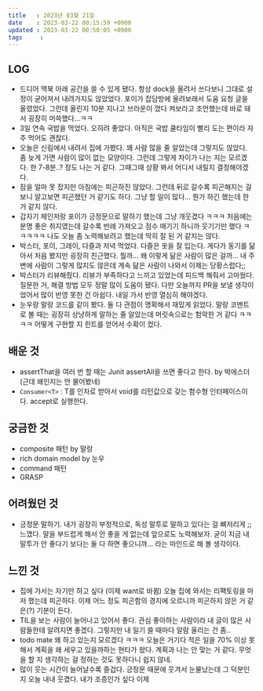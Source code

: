 ```yaml
---
title   : 2023년 03월 21일
date    : 2023-03-22 00:15:59 +0900
updated : 2023-03-22 00:50:05 +0900
tags     : 
---
```

## LOG
- 드디어 맥북 아래 공간을 쓸 수 있게 됐다. 항상 dock을 올려서 쓰다보니 그대로 설정이 굳어져서 내려가지도 않았었다. 포이가 잡담방에 올려보래서 도움 요청 글을 올렸었다. 그런데 올린지 10분 지나고 브라운이 껐다 켜보라고 조언했는데 바로 돼서 굉장히 머쓱했다...ㅋㅋ
- 3일 연속 국밥을 먹었다. 오히려 좋았다. 아직은 국밥 쿨타임이 빨리 도는 편이라 자주 먹어도 괜찮다.
- 오늘은 신림에서 내려서 집에 가봤다. 꽤 사람 많을 줄 알았는데 그렇지도 않았다. 좀 늦게 가면 사람이 많이 없는 모양이다. 그런데 그렇게 차이가 나는 지는 모르겠다. 한 7-8분..? 정도 나는 거 같다. 그때그때 상황 봐서 어디서 내릴지 결정해야겠다.
- 잠을 얼마 못 잤지만 아침에는 피곤하진 않았다. 그런데 뒤로 갈수록 피곤해지는 걸 보니 알고보면 피곤했던 거 같기도 하다. 그냥 할 일이 많다... 뭔가 하긴 했는데 한 거 같지 않다.
- 갑자기 체인저랑 포이가 긍정문으로 말하기 했는데 그냥 개웃겼다 ㅋㅋㅋ 처음에는 분명 좋은 취지였는데 갈수록 반례 가져오고 점수 매기기 하니까 웃기기만 했다 ㅋㅋㅋㅋㅋ 나도 오늘 좀 노력해보려고 했는데 딱히 잘 된 거 같지는 않다.
- 박스터, 포이, 그레이, 다즐과 저녁 먹었다. 다즐은 옷을 잘 입는다. 게다가 동기를 닮아서 처음 봤지만 굉장히 친근했다. 뭘까... 왜 이렇게 닮은 사람이 많은 걸까... 내 주변에 사람이 그렇게 많지도 않은데 계속 닮은 사람이 나와서 이제는 당황스럽다;;
- 박스터가 리뷰해줬다. 리뷰가 부족하다고 느끼고 있었는데 피드백 해줘서 고마웠다. 질문한 거, 해결 방법 모두 정말 많이 도움이 됐다. 다만 오늘까지 PR을 보낼 생각이었어서 많이 반영 못한 건 아쉽다. 내일 가서 반영 열심히 해야겠다.
- 눈우랑 말랑 코드를 같이 봤다. 둘 다 관점이 명확해서 재밌게 읽었다. 말랑 코멘트로 볼 때는 굉장히 상냥하게 말하는 줄 알았는데 머릿속으로는 험악한 거 같다 ㅋㅋㅋㅋ 어떻게 구현할 지 힌트를 얻어서 수확이 컸다.

## 배운 것
- assertThat을 여러 번 할 때는 Junit assertAll을 쓰면 좋다고 한다. by 박에스더 (근데 왜인지는 안 물어봤네)
- ```Consumer<T>``` : T를 인자로 받아서 void를 리턴값으로 갖는 함수형 인터페이스이다. accept로 실행한다.

## 궁금한 것
- composite 패턴 by 말랑
- rich domain model by 눈우
- command 패턴
- GRASP

## 어려웠던 것
- 긍정문 말하기. 내가 굉장히 부정적으로, 독성 말투로 말하고 있다는 걸 뼈저리게 ;; 느꼈다. 말을 부드럽게 해서 안 좋을 게 없는데 앞으로도 노력해보자. 굳이 지금 내 말투가 안 좋다기 보다는 둘 다 하면 좋으니까... 라는 마인드로 해 볼 생각이다.

## 느낀 것
- 집에 가서는 자기만 하고 싶다 (이제 want로 바뀜) 오늘 집에 와서는 리팩토링을 마저 했는데 피곤하다. 이제 어느 정도 피곤함의 경지에 오르니까 피곤하지 않은 거 같은(?) 기분이 든다.
- TIL을 보는 사람이 늘어나고 있어서 좋다. 관심 좋아하는 사람이라 내 글이 많은 사람들한테 알려지면 좋겠다. 그렇지만 내 일기 쓸 때마다 알람 울리는 건 좀..
- todo mate 왜 하고 있는지 모르겠다 ㅋㅋㅋ 오늘은 거기다 적은 일을 70% 이상 못해서 계획을 왜 세우고 있을까하는 현타가 왔다. 계획과 나는 안 맞는 거 같다. 무엇을 할 지 생각하는 걸 정하는 것도 못하다니 쉽지 않네.
- 많이 웃는 시간이 늘어날수록 즐겁다. 긍정문 때문에 웃겨서 눈물났는데 그 덕분인지 오늘 내내 웃겼다. 내가 조증인가 싶다 이제
